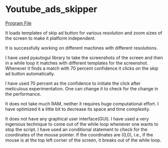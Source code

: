 # Youtube_ads_skipper
<a href="https://github.com/RishavMishraRM/Youtube_ads_skipper/blob/main/prod.py">Program File</a>
<p hidden>This is a program written in python programming language. It automatically clicks on the 'skip ad' button on the youtube ads. It uses opencv library's Template Matching functionality to do that.

It loads templates of skip ad button for various resolution and zoom sizes of the screen to make it platform independent.

It is successfully working on different machines with different resolutions.

I have used pyautogui library to take the screenshots of the screen and then in a while loop it matches with different templates for the screenshot. Whenever it finds a match with 70 percent confidence it clicks on the skip ad button automatically.

I have used 70 percent as the confidence to initiate the click after meticulous experimentation. One can change it to check for the change in the performance.

It does not take much RAM, neither it requires huge computational effort. I have optimized it a little bit to decrease its space and time complexity.

It does not have any graphical user interface(GUI). I have used a very ingenious technique to come out of the while loop whenever one wants to stop the script. I have used an conditional statement to check for the coordinates of the mouse pointer. If the coordinates are (0,0), i.e., if the mouse is at the top left corner of the screen, it breaks out of the while loop.</p>
